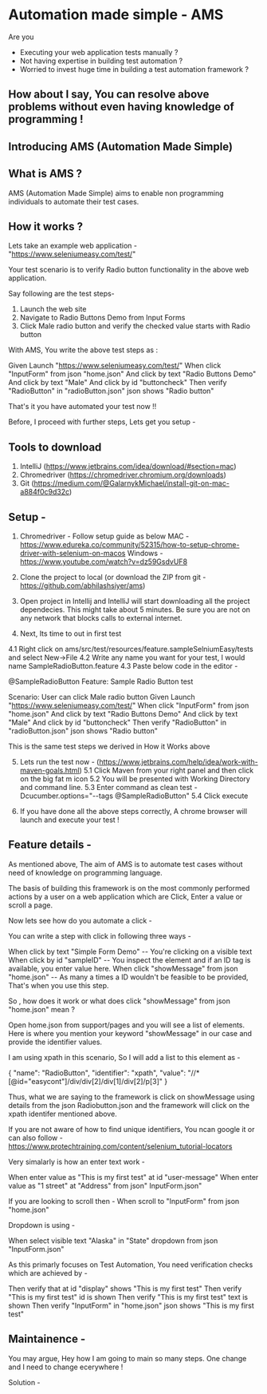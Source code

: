 Automation made simple - AMS
============================
Are you 
- Executing your web application tests manually ?
- Not having expertise in building test automation ?
- Worried to invest huge time in building a test automation framework ?


How about I say, You can resolve above problems without even having knowledge of programming !
--------------------------

Introducing AMS (Automation Made Simple)
--------------------------

What is AMS ?
-------------------

AMS (Automation Made Simple) aims to enable non programming individuals to automate their test cases.

How it works ?
-------------------

Lets take an example web application - "https://www.seleniumeasy.com/test/"

Your test scenario is to verify Radio button functionality in the above web application.

Say following are the test steps-

1. Launch the web site
2. Navigate to Radio Buttons Demo from Input Forms
3. Click Male radio button and verify the checked value starts with Radio button

With AMS, You write the above test steps as :

Given Launch "https://www.seleniumeasy.com/test/"
When click "InputForm" from json "home.json"
And click by text "Radio Buttons Demo"
And click by text "Male"
And click by id "buttoncheck"
Then verify "RadioButton" in "radioButton.json" json shows "Radio button"

That's it you have automated your test now !!

Before, I proceed with further steps, Lets get you setup -

Tools to download
-------------------
1. IntelliJ  (https://www.jetbrains.com/idea/download/#section=mac)
2. Chromedriver (https://chromedriver.chromium.org/downloads)
3. Git (https://medium.com/@GalarnykMichael/install-git-on-mac-a884f0c9d32c)

Setup -
-------------------
 1. Chromedriver - Follow setup guide as below
 MAC - https://www.edureka.co/community/52315/how-to-setup-chrome-driver-with-selenium-on-macos 
Windows - https://www.youtube.com/watch?v=dz59GsdvUF8

2. Clone the project to local (or download the ZIP from git - https://github.com/abhilashsiyer/ams)

3. Open project in Intellij and IntelliJ will start downloading all the project dependecies. This might take about 5 minutes. Be sure you are not on any network that blocks calls to external internet.

4. Next, Its time to out in first test

4.1 Right click on ams/src/test/resources/feature.sampleSelniumEasy/tests and select New->File
4.2 Write any name you want for your test, I would name SampleRadioButton.feature
4.3 Paste below code in the editor -

@SampleRadioButton
Feature: Sample Radio Button test

  Scenario: User can click Male radio button
    Given Launch "https://www.seleniumeasy.com/test/"
    When click "InputForm" from json "home.json"
    And click by text "Radio Buttons Demo"
    And click by text "Male"
    And click by id "buttoncheck"
    Then verify "RadioButton" in "radioButton.json" json shows "Radio button"

This is the same test steps we derived in How it Works above

5. Lets run the test now - (https://www.jetbrains.com/help/idea/work-with-maven-goals.html)
5.1 Click Maven from your right panel and then click on the big fat m icon
5.2 You will be presented with Working Directory and command line.
5.3 Enter command as clean test -Dcucumber.options="--tags @SampleRadioButton" 
5.4 Click execute

6. If you have done all the above steps correctly, A chrome browser will launch and execute your test !


Feature details -
------------------
As mentioned above, The aim of AMS is to automate test cases without need of knowledge on programming language.

The basis of building this framework is on the most commonly performed actions by a user on a web application which are Click, Enter a value or scroll a page.

Now lets see how do you automate a click -

You can write a step with click in following three ways -

When click by text "Simple Form Demo" -- You're clicking on a visible text
When click by id "sampleID" --  You inspect the element and if an ID tag is available, you enter value here. 
When click "showMessage" from json "home.json" -- As many a times a ID wouldn't be feasible to be provided, That's when you use this step.

So , how does it work or what does click "showMessage" from json "home.json" mean ?

Open home.json from support/pages and you will see a list of elements. Here is where you mention your keyword "showMessage" in our case and provide the identifier values.

I am using xpath in this scenario, So I will add a list to this element as -

{
    "name": "RadioButton",
    "identifier": "xpath",
    "value": "//*[@id=\"easycont\"]/div/div[2]/div[1]/div[2]/p[3]"
}

Thus, what we are saying to the framework is click on showMessage using details from the json Radiobutton.json and the framework will click on the xpath identifer mentioned above.

If you are not aware of how to find unique identifiers, You ncan google it or can also follow - https://www.protechtraining.com/content/selenium_tutorial-locators

Very simalarly is how an enter text work -

When enter value as "This is my first test" at id "user-message"
When enter value as "1 street" at "Address" from json" InputForm.json"

If you are looking to scroll then -
When scroll to "InputForm" from json "home.json"


Dropdown is using - 

When select visible text "Alaska" in "State" dropdown from json "InputForm.json"


As this primarly focuses on Test Automation, You need verification checks which are achieved by -

Then verify that at id "display" shows "This is my first test"
    Then verify "This is my first test" id is shown
    Then verify "This is my first test" text is shown
    Then verify "InputForm" in "home.json" json shows "This is my first test"


Maintainence -
------------------

You may argue, Hey how I am going to main so many steps. One change and I need to change ecerywhere !

Solution - 


















